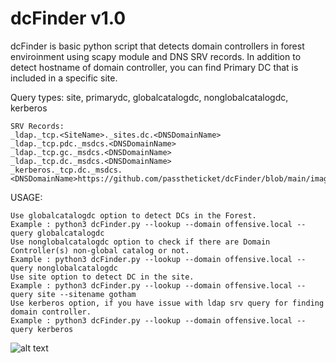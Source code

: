 # dcFinder v1.0

dcFinder is basic python script that detects domain controllers in forest enviroinment using scapy module
and DNS SRV records. In addition to detect hostname of domain controller, you can find Primary DC that is included in a specific site.

Query types: site, primarydc, globalcatalogdc, nonglobalcatalogdc, kerberos
```
SRV Records:
_ldap._tcp.<SiteName>._sites.dc.<DNSDomainName>
_ldap._tcp.pdc._msdcs.<DNSDomainName>
_ldap._tcp.gc._msdcs.<DNSDomainName>
_ldap._tcp.dc._msdcs.<DNSDomainName>
_kerberos._tcp.dc._msdcs.<DNSDomainName>https://github.com/passtheticket/dcFinder/blob/main/images/1.PNG)
```
USAGE:
```
Use globalcatalogdc option to detect DCs in the Forest.
Example : python3 dcFinder.py --lookup --domain offensive.local --query globalcatalogdc
Use nonglobalcatalogdc option to check if there are Domain Controller(s) non-global catalog or not.
Example : python3 dcFinder.py --lookup --domain offensive.local --query nonglobalcatalogdc
Use site option to detect DC in the site.
Example : python3 dcFinder.py --lookup --domain offensive.local --query site --sitename gotham
Use kerberos option, if you have issue with ldap srv query for finding domain controller.
Example : python3 dcFinder.py --lookup --domain offensive.local --query kerberos
```
![alt text](https://github.com/passtheticket/dcFinder/blob/main/images/1.PNG)
